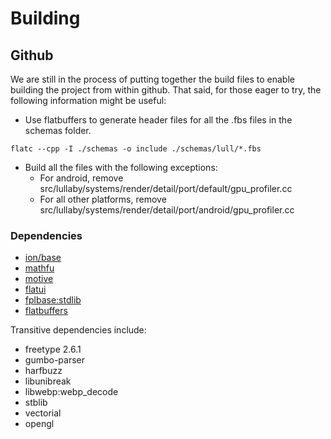 # Building


## Github

We are still in the process of putting together the build files to enable
building the project from within github. That said, for those eager to try,
the following information might be useful:

- Use flatbuffers to generate header files for all the .fbs files in the schemas
  folder.

```
flatc --cpp -I ./schemas -o include ./schemas/lull/*.fbs
```

- Build all the files with the following exceptions:
  - For android, remove
    src/lullaby/systems/render/detail/port/default/gpu_profiler.cc
  - For all other platforms, remove
    src/lullaby/systems/render/detail/port/android/gpu_profiler.cc

### Dependencies

- [ion/base](https://github.com/google/ion)
- [mathfu](https://github.com/google/mathfu)
- [motive](https://github.com/google/motive)
- [flatui](https://github.com/google/flatui)
- [fplbase:stdlib](https://github.com/google/fplbase)
- [flatbuffers](https://github.com/google/flatbuffers)

Transitive dependencies include:

- freetype 2.6.1
- gumbo-parser
- harfbuzz
- libunibreak
- libwebp:webp_decode
- stblib
- vectorial
- opengl
